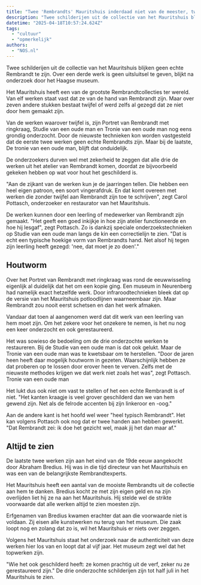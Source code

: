 ```yaml
---
title: "Twee 'Rembrandts' Mauritshuis inderdaad niet van de meester, twijfel over derde"
description: "Twee schilderijen uit de collectie van het Mauritshuis blijken geen echte Rembrandt te zijn"
datetime: "2025-04-18T10:57:24.624Z"
tags:
  - "cultuur"
  - "opmerkelijk"
authors:
  - "NOS.nl"
---
```


Twee schilderijen uit de collectie van het Mauritshuis blijken geen echte Rembrandt te zijn. Over een derde werk is geen uitsluitsel te geven, blijkt na onderzoek door het Haagse museum.

Het Mauritshuis heeft een van de grootste Rembrandtcollecties ter wereld. Van elf werken staat vast dat ze van de hand van Rembrandt zijn. Maar over zeven andere stukken bestaat twijfel of werd zelfs al gezegd dat ze niet door hem gemaakt zijn.

Van de werken waarover twijfel is, zijn Portret van Rembrandt met ringkraag, Studie van een oude man en Tronie van een oude man nog eens grondig onderzocht. Door de nieuwste technieken kon worden vastgesteld dat de eerste twee werken geen echte Rembrandts zijn. Maar bij de laatste, De tronie van een oude man, blijft dat onduidelijk.

De onderzoekers durven wel met zekerheid te zeggen dat alle drie de werken uit het atelier van Rembrandt komen, doordat ze bijvoorbeeld gekeken hebben op wat voor hout het geschilderd is.

"Aan de zijkant van de werken kun je de jaarringen tellen. Die hebben een heel eigen patroon, een soort vingerafdruk. En dat komt overeen met werken die zonder twijfel aan Rembrandt zijn toe te schrijven", zegt Carol Pottasch, onderzoeker en restaurator van het Mauritshuis.

De werken kunnen door een leerling of medewerker van Rembrandt zijn gemaakt. "Het geeft een goed inkijkje in hoe zijn atelier functioneerde en hoe hij lesgaf", zegt Pottasch. Zo is dankzij speciale onderzoekstechnieken op Studie van een oude man langs de kin een correctielijn te zien. "Dat is echt een typische hoekige vorm van Rembrandts hand. Net alsof hij tegen zijn leerling heeft gezegd: 'nee, dat moet je zo doen'."

## Houtworm

Over het Portret van Rembrandt met ringkraag was rond de eeuwwisseling eigenlijk al duidelijk dat het om een kopie ging. Een museum in Neurenberg had namelijk exact hetzelfde werk. Door infraroodtechnieken bleek dat op de versie van het Mauritshuis potloodlijnen waarneembaar zijn. Maar Rembrandt zou nooit eerst schetsen en dan het werk afmaken.

Vandaar dat toen al aangenomen werd dat dit werk van een leerling van hem moet zijn. Om het zekere voor het onzekere te nemen, is het nu nog een keer onderzocht en ook gerestaureerd.

Het was sowieso de bedoeling om de drie onderzochte werken te restaureren. Bij de Studie van een oude man is dat ook gelukt. Maar de Tronie van een oude man was te kwetsbaar om te herstellen. "Door de jaren heen heeft daar mogelijk houtworm in gezeten. Waarschijnlijk hebben ze dat proberen op te lossen door erover heen te verven. Zelfs met de nieuwste methodes krijgen we dat werk niet zoals het was", zegt Pottasch.
Tronie van een oude man

Het lukt dus ook niet om vast te stellen of het een echte Rembrandt is of niet. "Het kanten kraagje is veel grover geschilderd dan we van hem gewend zijn. Net als de felrode accenten bij zijn linkeroor en -oog."

Aan de andere kant is het hoofd wel weer "heel typisch Rembrandt". Het kan volgens Pottasch ook nog dat er twee handen aan hebben gewerkt. "Dat Rembrandt zei: ik doe het gezicht wel, maak jij het dan maar af."

## Altijd te zien

De laatste twee werken zijn aan het eind van de 19de eeuw aangekocht door Abraham Bredius. Hij was in die tijd directeur van het Mauritshuis en was een van de belangrijkste Rembrandtexperts.

Het Mauritshuis heeft een aantal van de mooiste Rembrandts uit de collectie aan hem te danken. Bredius kocht ze met zijn eigen geld en na zijn overlijden liet hij ze na aan het Mauritshuis. Hij stelde wel de strikte voorwaarde dat alle werken altijd te zien moesten zijn.

Erfgenamen van Bredius kwamen erachter dat aan die voorwaarde niet is voldaan. Zij eisen alle kunstwerken nu terug van het museum. Die zaak loopt nog en zolang dat zo is, wil het Mauritshuis er niets over zeggen.

Volgens het Mauritshuis staat het onderzoek naar de authenticiteit van deze werken hier los van en loopt dat al vijf jaar. Het museum zegt wel dat het topwerken zijn.

"Wie het ook geschilderd heeft: ze komen prachtig uit de verf, zeker nu ze gerestaureerd zijn." De drie onderzochte schilderijen zijn tot half juli in het Mauritshuis te zien.
